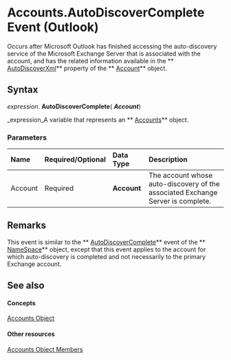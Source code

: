 
# Accounts.AutoDiscoverComplete Event (Outlook)

Occurs after Microsoft Outlook has finished accessing the auto-discovery service of the Microsoft Exchange Server that is associated with the account, and has the related information available in the  ** [AutoDiscoverXml](201c5aba-5cff-0934-a750-b4ac0cb30860.md)** property of the ** [Account](f624438c-4e45-2822-18b6-bfe8074a33c0.md)** object.


## Syntax

 _expression_. **AutoDiscoverComplete**( **_Account_**)

 _expression_A variable that represents an  ** [Accounts](2510b7d7-5062-8ea3-dda4-b544d2882a2b.md)** object.


### Parameters



|**Name**|**Required/Optional**|**Data Type**|**Description**|
|:-----|:-----|:-----|:-----|
|Account|Required| **Account**|The account whose auto-discovery of the associated Exchange Server is complete.|

## Remarks

This event is similar to the  ** [AutoDiscoverComplete](b7cac212-4d38-660e-0caf-48f97035f14a.md)** event of the ** [NameSpace](f0dcaa19-07f5-5d42-a3bf-2e42b7885644.md)** object, except that this event applies to the account for which auto-discovery is completed and not necessarily to the primary Exchange account.


## See also


#### Concepts


 [Accounts Object](2510b7d7-5062-8ea3-dda4-b544d2882a2b.md)
#### Other resources


 [Accounts Object Members](cfcc988a-385a-b725-f8ed-00ae7b6dff3b.md)

